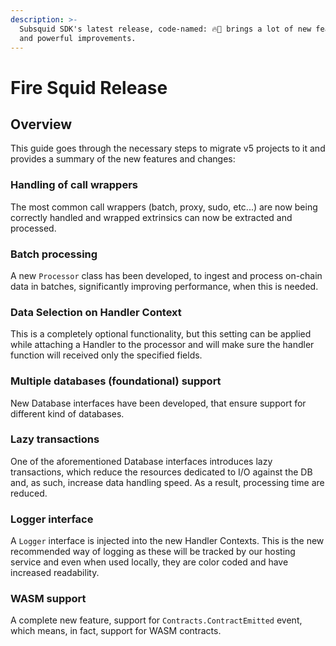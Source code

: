 ```yaml
---
description: >-
  Subsquid SDK's latest release, code-named: 🔥🦑 brings a lot of new features
  and powerful improvements.
---
```


# Fire Squid Release

## Overview

This guide goes through the necessary steps to migrate v5 projects to it and provides a summary of the new features and changes:

### Handling of call wrappers

The most common call wrappers (batch, proxy, sudo, etc...) are now being correctly handled and wrapped extrinsics can now be extracted and processed.

### Batch processing

A new `Processor` class has been developed, to ingest and process on-chain data in batches, significantly improving performance, when this is needed.

### Data Selection on Handler Context

This is a completely optional functionality, but this setting can be applied while attaching a Handler to the processor and will make sure the handler function will received only the specified fields.

### Multiple databases (foundational) support

New Database interfaces have been developed, that ensure support for different kind of databases.

### Lazy transactions

One of the aforementioned Database interfaces introduces lazy transactions, which reduce the resources dedicated to I/O against the DB and, as such, increase data handling speed. As a result, processing time are reduced.

### Logger interface

A `Logger` interface is injected into the new Handler Contexts. This is the new recommended way of logging as these will be tracked by our hosting service and even when used locally, they are color coded and have increased readability.

### WASM support

A complete new feature, support for `Contracts.ContractEmitted` event, which means, in fact, support for WASM contracts.
